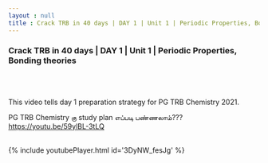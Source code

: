 ```yaml
---
layout : null
title : Crack TRB in 40 days | DAY 1 | Unit 1 | Periodic Properties, Bonding theories
---
```

<h3>Crack TRB in 40 days | DAY 1 | Unit 1 | Periodic Properties, Bonding theories</h3><br>
<br><p>This video tells day 1 preparation strategy for PG TRB Chemistry 2021.

PG TRB Chemistry கு study plan எப்படி பண்ணலாம்??? 
https://youtu.be/59ylBL-3tLQ</p><br>
{% include youtubePlayer.html id='3DyNW_fesJg' %}<br>